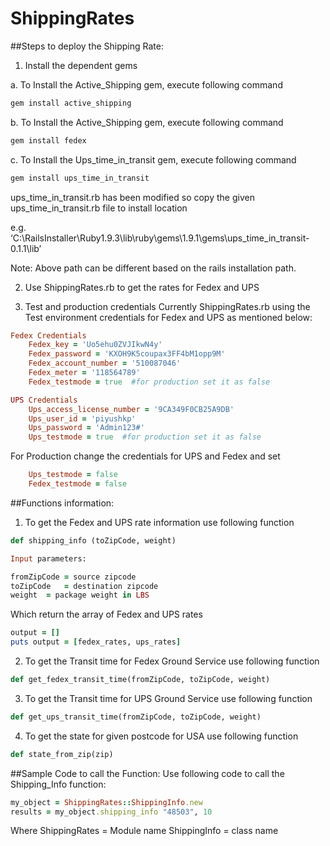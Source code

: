 ShippingRates
=============

##Steps to deploy the Shipping Rate:
1.	Install the dependent gems

a.	To Install the Active_Shipping gem, execute following command
```ruby
gem install active_shipping
```
b.	To Install the Active_Shipping gem, execute following command
```ruby
gem install fedex
```
c.	To Install the Ups_time_in_transit gem, execute following command
```ruby
gem install ups_time_in_transit
```
ups_time_in_transit.rb has been modified so copy the given ups_time_in_transit.rb file to install location

e.g. ‘C:\RailsInstaller\Ruby1.9.3\lib\ruby\gems\1.9.1\gems\ups_time_in_transit-0.1.1\lib’ 

Note: Above path can be different based on the rails installation path.

2.	Use ShippingRates.rb to get the rates for Fedex and UPS

3.	Test and production credentials
Currently ShippingRates.rb using the Test environment credentials for Fedex and UPS as mentioned below:
```ruby
Fedex Credentials
    Fedex_key = 'Uo5ehu0ZVJIkwN4y'
    Fedex_password = 'KXOH9K5coupax3FF4bM1opp9M'
    Fedex_account_number = '510087046'
    Fedex_meter = '118564789'
    Fedex_testmode = true  #for production set it as false
```
```ruby   
UPS Credentials
    Ups_access_license_number = '9CA349F0CB25A9DB'
    Ups_user_id = 'piyushkp'
    Ups_password = 'Admin123#'
    Ups_testmode = true  #for production set it as false
```
For Production change the credentials for UPS and Fedex and set 
```ruby
    Ups_testmode = false
    Fedex_testmode = false  
```


##Functions information:
1.	To get the Fedex and UPS rate information use following function

```ruby
def shipping_info (toZipCode, weight)

Input parameters:

fromZipCode = source zipcode
toZipCode	= destination zipcode
weight	= package weight in LBS

```
Which return the array of Fedex and UPS rates 
```ruby
output = []                          
puts output = [fedex_rates, ups_rates]
```
2.	To get the Transit time for Fedex Ground Service use following function

```ruby
def get_fedex_transit_time(fromZipCode, toZipCode, weight)
```
3.	To get the Transit time for UPS Ground  Service use following function

```ruby
def get_ups_transit_time(fromZipCode, toZipCode, weight)
```
4.	To get the state for given postcode for USA use following function

```ruby
def state_from_zip(zip)
```

##Sample Code to call the Function:
Use following code to call the Shipping_Info function:
```ruby
my_object = ShippingRates::ShippingInfo.new
results = my_object.shipping_info "48503", 10
```

Where 
ShippingRates = Module name
ShippingInfo = class name
